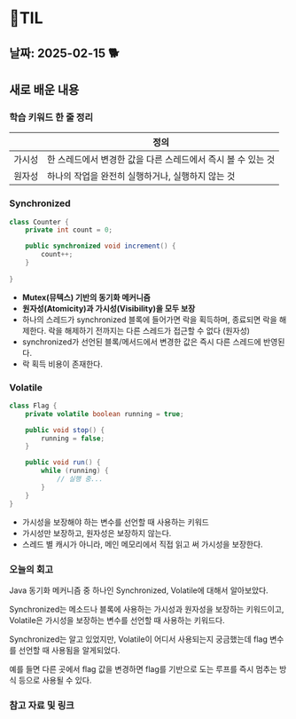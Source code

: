 # 🧾TIL
## 날짜: 2025-02-15 🐕


## 새로 배운 내용

### 학습 키워드 한 줄 정리


|  | 정의 |
| --- | --- |
| 가시성 | 한 스레드에서 변경한 값을 다른 스레드에서 즉시 볼 수 있는 것 |
| 원자성 |  하나의 작업을 완전히 실행하거나, 실행하지 않는 것 |

### Synchronized

```java
class Counter {
    private int count = 0;

    public synchronized void increment() {
        count++;
    }
    
}
```

- **Mutex(뮤텍스) 기반의 동기화 메커니즘**
- **원자성(Atomicity)과 가시성(Visibility)을 모두 보장**
- 하나의 스레드가 synchronized 블록에 들어가면 락을 획득하며, 종료되면 락을 해제한다. 락을 해제하기 전까지는 다른 스레드가 접근할 수 없다 (원자성)
- synchronized가 선언된 블록/메서드에서 변경한 값은 즉시 다른 스레드에 반영된다.
- 락 획득 비용이 존재한다.

### Volatile

```java
class Flag {
    private volatile boolean running = true;

    public void stop() {
        running = false;
    }

    public void run() {
        while (running) {
            // 실행 중...
        }
    }
}
```

- 가시성을 보장해야 하는 변수를 선언할 때 사용하는 키워드
- 가시성만 보장하고, 원자성은 보장하지 않는다.
- 스레드 별 캐시가 아니라, 메인 메모리에서 직접 읽고 써 가시성을 보장한다.


### 오늘의 회고

Java 동기화 메커니즘 중 하나인 Synchronized, Volatile에 대해서 알아보았다.

Synchronized는 메소드나 블록에 사용하는 가시성과 원자성을 보장하는 키워드이고,
Volatile은 가시성을 보장하는 변수를 선언할 때 사용하는 키워드다.

Synchronized는 알고 있었지만, Volatile이 어디서 사용되는지 궁금했는데 flag 변수를 선언할 때 사용됨을 알게되었다. 

예를 들면 다른 곳에서 flag 값을 변경하면 flag를 기반으로 도는 루프를 즉시 멈추는 방식 등으로 사용될 수 있다.


### 참고 자료 및 링크

